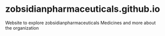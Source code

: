 # zobsidianpharmaceuticals.github.io
Website to explore zobsidianpharmaceuticals Medicines and more about the organization
